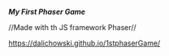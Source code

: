 ***My First Phaser Game***

//Made with th JS framework Phaser//

https://dalichowski.github.io/1stphaserGame/
